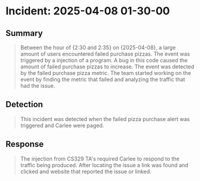 # Incident: 2025-04-08 01-30-00

## Summary

> Between the hour of {2:30 and 2:35} on {2025-04-08}, a large amount of users encountered failed purchase pizzas. The event was triggered by a injection of a program. 
A bug in this code caused the amount of failed purchase pizzas to increase. The event was detected by the failed purchase pizza metric. The team started working on the event by finding the metric that failed and analyzing the traffic that had the issue.

## Detection

> This incident was detected when the failed pizza purchase alert was triggered and Carlee were paged.

## Response

> The injection from CS329 TA's required Carlee to respond to the traffic being produced. After locating the issue a link was found and clicked and website that reported the issue or linked. 

